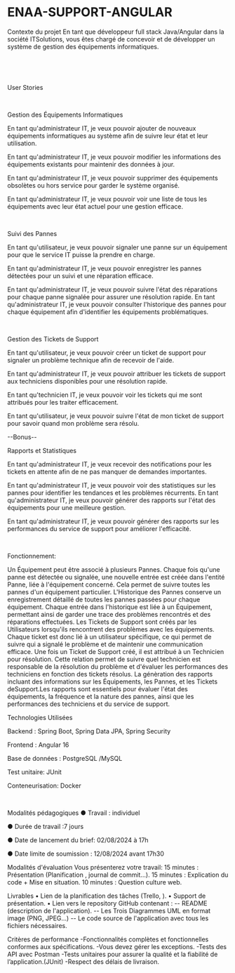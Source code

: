 # ENAA-SUPPORT-ANGULAR
Contexte du projet
En tant que développeur full stack Java/Angular dans la société ITSolutions, vous êtes chargé de concevoir et de développer un système de gestion des équipements informatiques.

​

​

User Stories

​

Gestion des Équipements Informatiques

En tant qu'administrateur IT, je veux pouvoir ajouter de nouveaux équipements informatiques au système afin de suivre leur état et leur utilisation.

En tant qu'administrateur IT, je veux pouvoir modifier les informations des équipements existants pour maintenir des données à jour.

En tant qu'administrateur IT, je veux pouvoir supprimer des équipements obsolètes ou hors service pour garder le système organisé.

En tant qu'administrateur IT, je veux pouvoir voir une liste de tous les équipements avec leur état actuel pour une gestion efficace.

​

Suivi des Pannes

En tant qu'utilisateur, je veux pouvoir signaler une panne sur un équipement pour que le service IT puisse la prendre en charge.

En tant qu'administrateur IT, je veux pouvoir enregistrer les pannes détectées pour un suivi et une réparation efficace.

En tant qu'administrateur IT, je veux pouvoir suivre l'état des réparations pour chaque panne signalée pour assurer une résolution rapide. En tant qu'administrateur IT, je veux pouvoir consulter l'historique des pannes pour chaque équipement afin d'identifier les équipements problématiques.

​

Gestion des Tickets de Support

En tant qu'utilisateur, je veux pouvoir créer un ticket de support pour signaler un problème technique afin de recevoir de l'aide.

En tant qu'administrateur IT, je veux pouvoir attribuer les tickets de support aux techniciens disponibles pour une résolution rapide.

En tant qu'technicien IT, je veux pouvoir voir les tickets qui me sont attribués pour les traiter efficacement.

En tant qu'utilisateur, je veux pouvoir suivre l'état de mon ticket de support pour savoir quand mon problème sera résolu.

--Bonus--

Rapports et Statistiques

En tant qu'administrateur IT, je veux recevoir des notifications pour les tickets en attente afin de ne pas manquer de demandes importantes.

En tant qu'administrateur IT, je veux pouvoir voir des statistiques sur les pannes pour identifier les tendances et les problèmes récurrents. En tant qu'administrateur IT, je veux pouvoir générer des rapports sur l'état des équipements pour une meilleure gestion.

En tant qu'administrateur IT, je veux pouvoir générer des rapports sur les performances du service de support pour améliorer l'efficacité.

​

Fonctionnement:

Un Équipement peut être associé à plusieurs Pannes. Chaque fois qu'une panne est détectée ou signalée, une nouvelle entrée est créée dans l'entité Panne, liée à l'équipement concerné. Cela permet de suivre toutes les pannes d'un équipement particulier.
L'Historique des Pannes conserve un enregistrement détaillé de toutes les pannes passées pour chaque équipement. Chaque entrée dans l'historique est liée à un Équipement, permettant ainsi de garder une trace des problèmes rencontrés et des réparations effectuées.
Les Tickets de Support sont créés par les Utilisateurs lorsqu'ils rencontrent des problèmes avec les équipements. Chaque ticket est donc lié à un utilisateur spécifique, ce qui permet de suivre qui a signalé le problème et de maintenir une communication efficace.
Une fois un Ticket de Support créé, il est attribué à un Technicien pour résolution. Cette relation permet de suivre quel technicien est responsable de la résolution du problème et d'évaluer les performances des techniciens en fonction des tickets résolus.
La génèration des rapports incluant des informations sur les Équipements, les Pannes, et les Tickets deSupport.Les rapports sont essentiels pour évaluer l'état des équipements, la fréquence et la nature des pannes, ainsi que les performances des techniciens et du service de support.
​

Technologies Utilisées

Backend : Spring Boot, Spring Data JPA, Spring Security

Frontend : Angular 16

Base de données : PostgreSQL /MySQL

Test unitaire: JUnit

Conteneurisation: Docker

​

Modalités pédagogiques
● Travail : individuel

● Durée de travail :7 jours

● Date de lancement du brief: 02/08/2024 à 17h

● Date limite de soumission : 12/08/2024 avant 17h30

Modalités d'évaluation
Vous présenterez votre travail:
15 minutes : Présentation (Planification , journal de commit...).
15 minutes : Explication du code + Mise en situation.
10 minutes : Question culture web.

Livrables
•	Lien de la planification des tâches (Trello, ).
•	Support de présentation.
•	Lien vers le repository GitHub contenant :
    -- README (description de l'application).
    -- Les Trois Diagrammes UML en format image (PNG, JPEG…)
    -- Le code source de l'application avec tous les fichiers nécessaires.

Critères de performance
-Fonctionnalités complètes et fonctionnelles conformes aux spécifications.
-Vous devez gérer les exceptions.
-Tests des API avec Postman
-Tests unitaires pour assurer la qualité et la fiabilité de l’application.(JUnit)
-Respect des délais de livraison.
